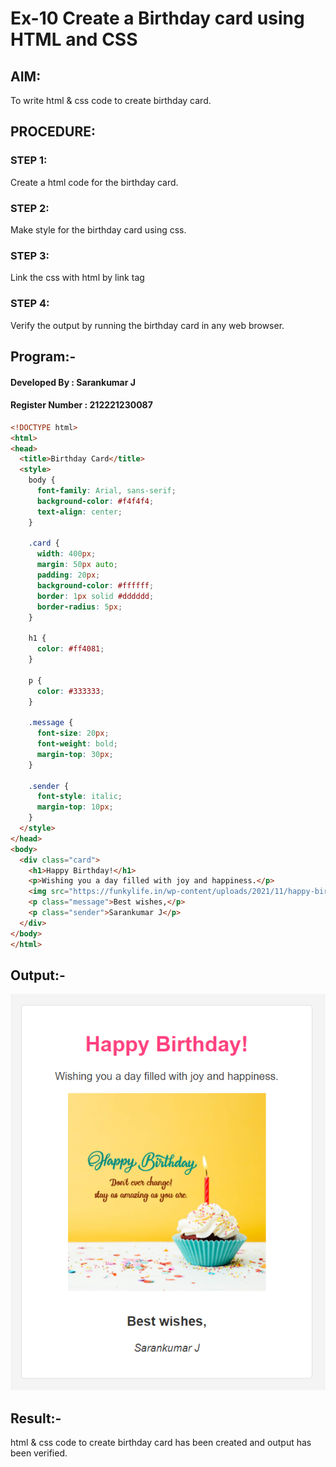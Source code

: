 # Ex-10 Create a Birthday card using HTML and CSS
## AIM:
To write html & css code to create birthday card.

## PROCEDURE:
### STEP 1:
Create a html code for the birthday card.

### STEP 2:
Make style for the birthday card using css.

### STEP 3:
Link the css with html by link tag

### STEP 4:
Verify the output by running the birthday card in any web browser.
## Program:-
#### Developed By : Sarankumar J
#### Register Number : 212221230087
```html
<!DOCTYPE html>
<html>
<head>
  <title>Birthday Card</title>
  <style>
    body {
      font-family: Arial, sans-serif;
      background-color: #f4f4f4;
      text-align: center;
    }
    
    .card {
      width: 400px;
      margin: 50px auto;
      padding: 20px;
      background-color: #ffffff;
      border: 1px solid #dddddd;
      border-radius: 5px;
    }
    
    h1 {
      color: #ff4081;
    }
    
    p {
      color: #333333;
    }
    
    .message {
      font-size: 20px;
      font-weight: bold;
      margin-top: 30px;
    }
    
    .sender {
      font-style: italic;
      margin-top: 10px;
    }
  </style>
</head>
<body>
  <div class="card">
    <h1>Happy Birthday!</h1>
    <p>Wishing you a day filled with joy and happiness.</p>
    <img src="https://funkylife.in/wp-content/uploads/2021/11/happy-birthday-images-60.jpg" alt="Birthday Image" width="300">
    <p class="message">Best wishes,</p>
    <p class="sender">Sarankumar J</p>
  </div>
</body>
</html>

```
## Output:-
![git](./birthday%20card.png)
## Result:-
html & css code to create birthday card has been created and output has been verified.
